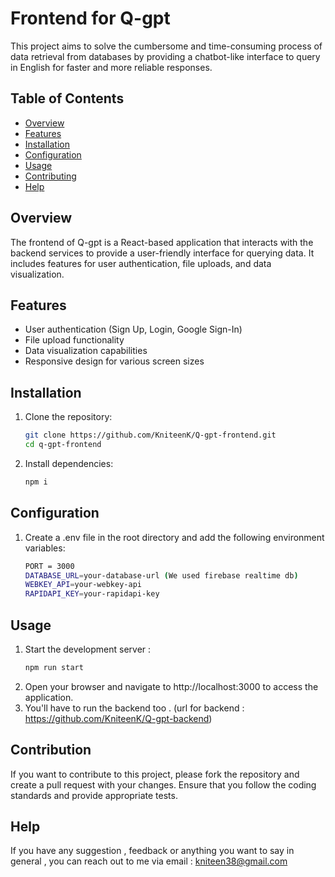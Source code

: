 # Frontend for Q-gpt

This project aims to solve the cumbersome and time-consuming process of data retrieval from databases by providing a chatbot-like interface to query in English for faster and more reliable responses.

## Table of Contents

- [Overview](#overview)
- [Features](#features)
- [Installation](#installation)
- [Configuration](#configuration)
- [Usage](#usage)
- [Contributing](#contributing)
- [Help](#Help)

## Overview

The frontend of Q-gpt is a React-based application that interacts with the backend services to provide a user-friendly interface for querying data. It includes features for user authentication, file uploads, and data visualization.

## Features

- User authentication (Sign Up, Login, Google Sign-In)
- File upload functionality
- Data visualization capabilities
- Responsive design for various screen sizes

## Installation

1. Clone the repository:

   ```bash
   git clone https://github.com/KniteenK/Q-gpt-frontend.git
   cd q-gpt-frontend
2. Install dependencies:
   ```bash
   npm i
## Configuration
1. Create a .env file in the root directory and add the following environment variables:
   ```bash
   PORT = 3000
   DATABASE_URL=your-database-url (We used firebase realtime db)
   WEBKEY_API=your-webkey-api
   RAPIDAPI_KEY=your-rapidapi-key

## Usage
1. Start the development server :
    ```bash
    npm run start
2. Open your browser and navigate to http://localhost:3000 to access the application.
3. You'll have to run the backend too . (url for backend : https://github.com/KniteenK/Q-gpt-backend)

## Contribution 
If you want to contribute to this project, please fork the repository and create a pull request with your changes. Ensure that you follow the coding standards and provide appropriate tests.

## Help
If you have any suggestion , feedback or anything you want to say in general , you can reach out to me via email : kniteen38@gmail.com 
